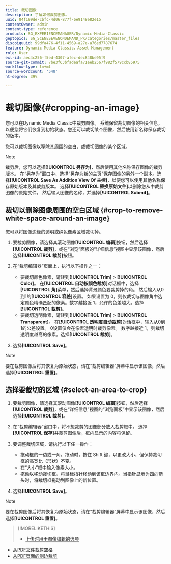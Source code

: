 ```yaml
---
title: 裁切图像
description: 了解如何裁剪图像。
uuid: 84f199de-cbfc-4d06-877f-6e9148e82e15
contentOwner: admin
content-type: reference
products: SG_EXPERIENCEMANAGER/Dynamic-Media-Classic
geptopics: SG_SCENESEVENONDEMAND_PK/categories/master_files
discoiquuid: 99dfa476-4f11-4569-a27e-a76ed7787674
feature: Dynamic Media Classic，Asset Management
role: User
exl-id: aec4c256-f5ed-4307-afec-dec848be95f9
source-git-commit: 7be3f63bfadeafa71eeb2567f982f579ccb85975
workflow-type: tm+mt
source-wordcount: '548'
ht-degree: 39%

---
```


# 裁切图像{#cropping-an-image}

您可以在Dynamic Media Classic中裁剪图像。 系统保留裁切图像的相关信息，以便您将它们恢复到初始状态。您还可以裁切某个图像，然后使用新名称保存裁切的版本。

您可以裁切图像以移除其周围的空白，或裁切图像的某个区域。

>[!NOTE]
>
>裁剪后，您可以选择&#x200B;**[!UICONTROL 另存为]**，然后使用其他名称保存图像的裁剪版本。 在“另存为”窗口中，选择“另存为新的主页”保存图像的另外一个副本。选择&#x200B;**[!UICONTROL Save As Addition View Of 主控]**，以便您可以使用其他名称保存原始版本及其裁剪版本。 选择&#x200B;**[!UICONTROL 替换原始文件]**&#x200B;以删除您从中裁剪图像的原始文件。 然后输入图像的名称，并选择&#x200B;**[!UICONTROL Submit]**。

## 裁切以删除图像周围的空白区域 {#crop-to-remove-white-space-around-an-image}

您可以将图像边缘的透明或纯色像素区域裁切掉。

1. 要裁剪图像，请选择其滚动图像&#x200B;**[!UICONTROL 编辑]**&#x200B;按钮，然后选择&#x200B;**[!UICONTROL 裁剪]**，或在“浏览”面板的“详细信息”视图中显示该图像，然后选择&#x200B;**[!UICONTROL 裁剪]**&#x200B;按钮。
1. 在“裁剪编辑器”页面上，执行以下操作之一：

   * 要裁切颜色像素，请转到&#x200B;**[!UICONTROL Trim]** > **[!UICONTROL Color]**。 在&#x200B;**[!UICONTROL 自动按颜色裁剪]**&#x200B;对话框中，选择&#x200B;**[!UICONTROL 角]**&#x200B;菜单，然后选择背景颜色要裁剪掉的角。 然后输入从0到1的&#x200B;**[!UICONTROL 容差]**&#x200B;设置。 如果设置为 0，则仅裁切与图像角中选定颜色精确匹配的像素。数字越接近 1，允许的色差越大。选择&#x200B;**[!UICONTROL 裁剪]**。
   * 要裁切透明像素，请转到&#x200B;**[!UICONTROL Trim]** > **[!UICONTROL Transparent]**。 在&#x200B;**[!UICONTROL 透明度自动裁剪]**&#x200B;对话框中，输入从0到1的公差设置。 0设置仅会在像素透明时裁剪像素。 数字越接近 1，则裁切透明度越高的像素。选择&#x200B;**[!UICONTROL 裁剪]**。

1. 选择&#x200B;**[!UICONTROL Save]**。

>[!NOTE]
>
>要在裁剪图像后将其恢复为原始状态，请在“裁剪编辑器”屏幕中显示该图像，然后选择&#x200B;**[!UICONTROL 重置]**。

## 选择要裁切的区域 {#select-an-area-to-crop}

1. 要裁剪图像，请选择其滚动图像&#x200B;**[!UICONTROL 编辑]**&#x200B;按钮，然后选择&#x200B;**[!UICONTROL 裁剪]**，或在“详细信息”视图的“浏览面板”中显示该图像，然后选择&#x200B;**[!UICONTROL 裁剪]**。

1. 在“裁剪编辑器”窗口中，将不想裁剪的图像部分放入裁剪框中。 选择&#x200B;**[!UICONTROL 保存]**&#x200B;并裁剪图像后，框内显示的内容将保留。
1. 要调整裁切区域，请执行以下任一操作：

   * 拖动框的一边或一角。拖动时，按住 Shift 键，以更改大小，但保持裁切框的高宽比（形状）不变。
   * 在“大小”框中输入像素大小。
   * 拖动以移动裁切框。将鼠标指针移动到该框边界内。当指针显示为四向箭头时，将裁切框拖动到图像上的新位置。

1. 选择&#x200B;**[!UICONTROL Save]**。

>[!NOTE]
>
>要在裁剪图像后将其恢复为原始状态，请在“裁剪编辑器”屏幕中显示该图像，然后选择&#x200B;**[!UICONTROL 重置]**。

>[!MORELIKETHIS]
>
>* [上传时用于图像编辑的选项](image-editing-options-upload.md#image-editing-options-at-upload)
* [从PDF文件裁剪空格](pdfs.md#cropping_white_space_from_a_pdf_file)
* [从PDF页面的侧边裁剪](pdfs.md#cropping_from_the_sides_of_pdf_pages)

